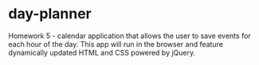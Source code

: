 # day-planner
Homework 5 - calendar application that allows the user to save events for each hour of the day. This app will run in the browser and feature dynamically updated HTML and CSS powered by jQuery.

